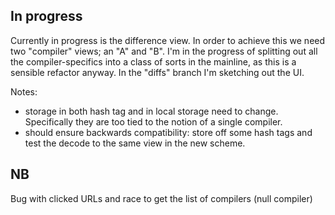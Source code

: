 In progress
-----------

Currently in progress is the difference view. In order to achieve this we need two "compiler" views; an "A" and "B". I'm in the progress of splitting out all the compiler-specifics into a class of sorts in the mainline, as this is a sensible refactor anyway. In the "diffs" branch I'm sketching out the UI.

Notes:

* storage in both hash tag and in local storage need to change. Specifically they are too tied to the notion of a single compiler.
* should ensure backwards compatibility: store off some hash tags and test the decode to the same view in the new scheme.


NB
--

Bug with clicked URLs and race to get the list of compilers (null compiler)
